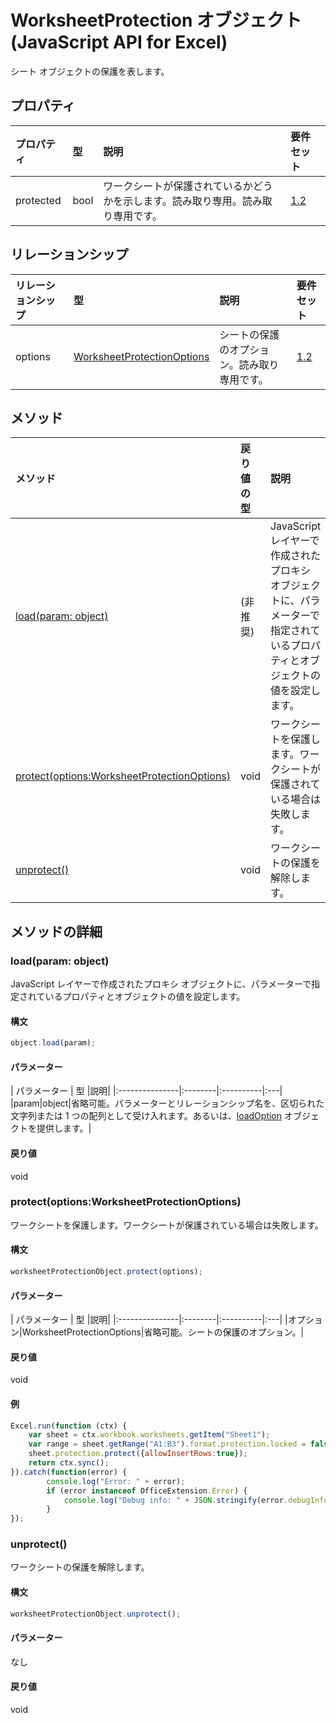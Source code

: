 # <a name="worksheetprotection-object-javascript-api-for-excel"></a>WorksheetProtection オブジェクト (JavaScript API for Excel)

シート オブジェクトの保護を表します。

## <a name="properties"></a>プロパティ

| プロパティ     | 型   |説明| 要件セット|
|:---------------|:--------|:----------|:----|
|protected|bool|ワークシートが保護されているかどうかを示します。読み取り専用。読み取り専用です。|[1.2](../requirement-sets/excel-api-requirement-sets.md)|

## <a name="relationships"></a>リレーションシップ
| リレーションシップ | 型   |説明| 要件セット|
|:---------------|:--------|:----------|:----|
|options|[WorksheetProtectionOptions](worksheetprotectionoptions.md)|シートの保護のオプション。読み取り専用です。|[1.2](../requirement-sets/excel-api-requirement-sets.md)|

## <a name="methods"></a>メソッド

| メソッド           | 戻り値の型    |説明| 要件セット|
|:---------------|:--------|:----------|:----|
|[load(param: object)](#loadparam-object)|(非推奨)|JavaScript レイヤーで作成されたプロキシ オブジェクトに、パラメーターで指定されているプロパティとオブジェクトの値を設定します。|[1.1](../requirement-sets/excel-api-requirement-sets.md)|
|[protect(options:WorksheetProtectionOptions)](#protectoptions-worksheetprotectionoptions)|void|ワークシートを保護します。ワークシートが保護されている場合は失敗します。|[1.2](../requirement-sets/excel-api-requirement-sets.md)|
|[unprotect()](#unprotect)|void|ワークシートの保護を解除します。|[1.2](../requirement-sets/excel-api-requirement-sets.md)|

## <a name="method-details"></a>メソッドの詳細


### <a name="loadparam-object"></a>load(param: object)
JavaScript レイヤーで作成されたプロキシ オブジェクトに、パラメーターで指定されているプロパティとオブジェクトの値を設定します。

#### <a name="syntax"></a>構文
```js
object.load(param);
```

#### <a name="parameters"></a>パラメーター
| パラメーター    | 型   |説明|
|:---------------|:--------|:----------|:---|
|param|object|省略可能。パラメーターとリレーションシップ名を、区切られた文字列または 1 つの配列として受け入れます。あるいは、[loadOption](loadoption.md) オブジェクトを提供します。|

#### <a name="returns"></a>戻り値
void

### <a name="protectoptions-worksheetprotectionoptions"></a>protect(options:WorksheetProtectionOptions)
ワークシートを保護します。ワークシートが保護されている場合は失敗します。

#### <a name="syntax"></a>構文
```js
worksheetProtectionObject.protect(options);
```

#### <a name="parameters"></a>パラメーター
| パラメーター    | 型   |説明|
|:---------------|:--------|:----------|:---|
|オプション|WorksheetProtectionOptions|省略可能。シートの保護のオプション。|

#### <a name="returns"></a>戻り値
void

#### <a name="examples"></a>例
```js
Excel.run(function (ctx) { 
    var sheet = ctx.workbook.worksheets.getItem("Sheet1");
    var range = sheet.getRange("A1:B3").format.protection.locked = false;
    sheet.protection.protect({allowInsertRows:true});
    return ctx.sync(); 
}).catch(function(error) {
        console.log("Error: " + error);
        if (error instanceof OfficeExtension.Error) {
            console.log("Debug info: " + JSON.stringify(error.debugInfo));
        }
});

```
### <a name="unprotect"></a>unprotect()
ワークシートの保護を解除します。

#### <a name="syntax"></a>構文
```js
worksheetProtectionObject.unprotect();
```

#### <a name="parameters"></a>パラメーター
なし

#### <a name="returns"></a>戻り値
void
